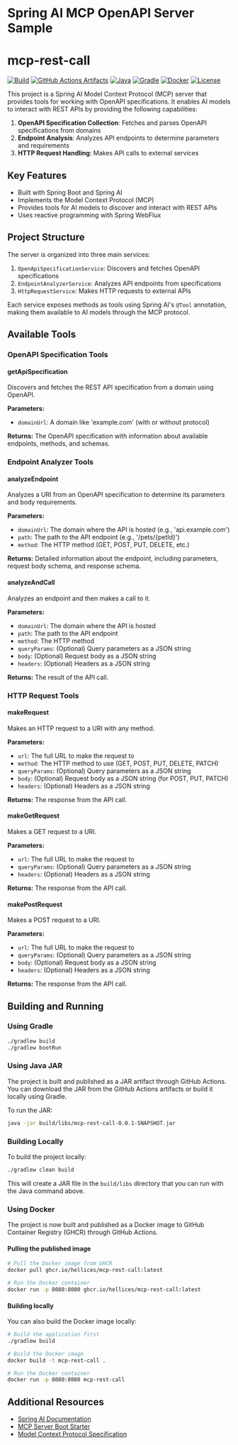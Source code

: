 # Spring AI MCP OpenAPI Server Sample

# mcp-rest-call

[![Build](https://github.com/hellices/mcp-rest-call/actions/workflows/build-and-push.yml/badge.svg)](https://github.com/hellices/mcp-rest-call/actions/workflows/build-and-push.yml)
[![GitHub Actions Artifacts](https://img.shields.io/badge/GitHub%20Actions-Artifacts-blue?logo=github)](https://github.com/hellices/mcp-rest-call/actions)
[![Java](https://img.shields.io/badge/Java-21-blue.svg?logo=java)](https://openjdk.org/projects/jdk/21/)
[![Gradle](https://img.shields.io/badge/Gradle-8.7-blue?logo=gradle)](https://gradle.org/)
[![Docker](https://img.shields.io/badge/built%20with-Docker-blue?logo=docker)](https://hub.docker.com/)
[![License](https://img.shields.io/badge/License-Apache%202.0-blue.svg)](LICENSE)

This project is a Spring AI Model Context Protocol (MCP) server that provides tools for working with OpenAPI specifications. It enables AI models to interact with REST APIs by providing the following capabilities:

1. **OpenAPI Specification Collection**: Fetches and parses OpenAPI specifications from domains
2. **Endpoint Analysis**: Analyzes API endpoints to determine parameters and requirements
3. **HTTP Request Handling**: Makes API calls to external services

## Key Features

- Built with Spring Boot and Spring AI
- Implements the Model Context Protocol (MCP)
- Provides tools for AI models to discover and interact with REST APIs
- Uses reactive programming with Spring WebFlux

## Project Structure

The server is organized into three main services:

1. `OpenApiSpecificationService`: Discovers and fetches OpenAPI specifications
2. `EndpointAnalyzerService`: Analyzes API endpoints from specifications
3. `HttpRequestService`: Makes HTTP requests to external APIs

Each service exposes methods as tools using Spring AI's `@Tool` annotation, making them available to AI models through the MCP protocol.

## Available Tools

### OpenAPI Specification Tools

#### getApiSpecification
Discovers and fetches the REST API specification from a domain using OpenAPI.

**Parameters:**
- `domainUrl`: A domain like 'example.com' (with or without protocol)

**Returns:** The OpenAPI specification with information about available endpoints, methods, and schemas.


### Endpoint Analyzer Tools

#### analyzeEndpoint
Analyzes a URI from an OpenAPI specification to determine its parameters and body requirements.

**Parameters:**
- `domainUrl`: The domain where the API is hosted (e.g., 'api.example.com')
- `path`: The path to the API endpoint (e.g., '/pets/{petId}')
- `method`: The HTTP method (GET, POST, PUT, DELETE, etc.)

**Returns:** Detailed information about the endpoint, including parameters, request body schema, and response schema.


#### analyzeAndCall
Analyzes an endpoint and then makes a call to it.

**Parameters:**
- `domainUrl`: The domain where the API is hosted
- `path`: The path to the API endpoint
- `method`: The HTTP method
- `queryParams`: (Optional) Query parameters as a JSON string
- `body`: (Optional) Request body as a JSON string
- `headers`: (Optional) Headers as a JSON string

**Returns:** The result of the API call.


### HTTP Request Tools

#### makeRequest
Makes an HTTP request to a URI with any method.

**Parameters:**
- `url`: The full URL to make the request to
- `method`: The HTTP method to use (GET, POST, PUT, DELETE, PATCH)
- `queryParams`: (Optional) Query parameters as a JSON string
- `body`: (Optional) Request body as a JSON string (for POST, PUT, PATCH)
- `headers`: (Optional) Headers as a JSON string

**Returns:** The response from the API call.


#### makeGetRequest
Makes a GET request to a URI.

**Parameters:**
- `url`: The full URL to make the request to
- `queryParams`: (Optional) Query parameters as a JSON string
- `headers`: (Optional) Headers as a JSON string

**Returns:** The response from the API call.


#### makePostRequest
Makes a POST request to a URI.

**Parameters:**
- `url`: The full URL to make the request to
- `queryParams`: (Optional) Query parameters as a JSON string
- `body`: (Optional) Request body as a JSON string
- `headers`: (Optional) Headers as a JSON string

**Returns:** The response from the API call.



## Building and Running

### Using Gradle

```bash
./gradlew build
./gradlew bootRun
```

### Using Java JAR

The project is built and published as a JAR artifact through GitHub Actions. You can download the JAR from the GitHub Actions artifacts or build it locally using Gradle.

To run the JAR:

```bash
java -jar build/libs/mcp-rest-call-0.0.1-SNAPSHOT.jar
```

### Building Locally

To build the project locally:

```bash
./gradlew clean build
```

This will create a JAR file in the `build/libs` directory that you can run with the Java command above.

### Using Docker

The project is now built and published as a Docker image to GitHub Container Registry (GHCR) through GitHub Actions.

#### Pulling the published image

```bash
# Pull the Docker image from GHCR
docker pull ghcr.io/hellices/mcp-rest-call:latest

# Run the Docker container
docker run -p 8080:8080 ghcr.io/hellices/mcp-rest-call:latest
```

#### Building locally

You can also build the Docker image locally:

```bash
# Build the application first
./gradlew build

# Build the Docker image
docker build -t mcp-rest-call .

# Run the Docker container
docker run -p 8080:8080 mcp-rest-call
```

## Additional Resources

* [Spring AI Documentation](https://docs.spring.io/spring-ai/reference/)
* [MCP Server Boot Starter](https://docs.spring.io/spring-ai/reference/api/mcp/mcp-server-boot-starter-docs.html)
* [Model Context Protocol Specification](https://modelcontextprotocol.github.io/specification/)
